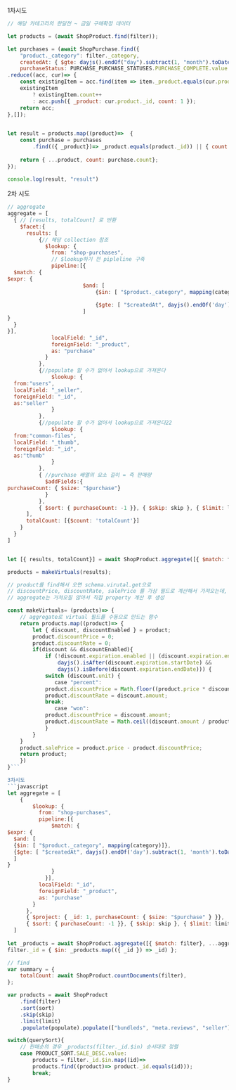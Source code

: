 1차시도
```javascript
// 해당 카테고리의 한달전 ~ 금일 구매확정 데이터

let products = (await ShopProduct.find(filter));

let purchases = (await ShopPurchase.find({ 
	"product._category": filter._category, 
	createdAt: { $gte: dayjs().endOf("day").subtract(1, "month").toDate() },
	purchaseStatus: PURCHASE_PURCHASE_STATUSES.PURCHASE_COMPLETE.value }).select("product._id"))
.reduce((acc, cur)=> {
    const existingItem = acc.find(item => item._product.equals(cur.product._id));
    existingItem 
		? existingItem.count++ 
		: acc.push({ _product: cur.product._id, count: 1 });
    return acc;
},[]);

  
let result = products.map((product)=>  {
    const purchase = purchases
		.find(({ _product})=> _product.equals(product._id)) || { count: 0 };
	
    return { ...product, count: purchase.count};
});
  
console.log(result, "result")
```

2차 시도
```javascript
// aggregate 
aggregate = [
  { // [results, totalCount] 로 반환
    $facet:{
      results: [
          {// 해당 collection 참조
            $lookup: {
              from: "shop-purchases",
              // $lookup하기 전 pipleline 구축
              pipeline:[{
  $match: {
$expr: {
						$and: [
						    {$in: [ "$product._category", mapping(category)]},
						
						    {$gte: [ "$createdAt", dayjs().endOf('day').subtract(1, 'month').toDate()]},
						]
}
  }
}],
              localField: "_id",
              foreignField: "_product",
              as: "purchase"
            }
          },
          {//populate 할 수가 없어서 lookup으로 가져온다
              $lookup: {
  from:"users",
  localField: "_seller",
  foreignField: "_id",
  as:"seller"
              }
          },
          {//populate 할 수가 없어서 lookup으로 가져온다22
              $lookup: {
  from:"common-files",
  localField: "_thumb",
  foreignField: "_id",
  as:"thumb"
              }
          },
          { //purchase 배열의 요소 길이 = 즉 판매량
            $addFields:{
purchaseCount: { $size: "$purchase"}
            }
          },
          { $sort: { purchaseCount: -1 }}, { $skip: skip }, { $limit: limit }
      ],
      totalCount: [{$count: 'totalCount'}]
    }
  }
]


let [{ results, totalCount}] = await ShopProduct.aggregate([{ $match: filter}, ...aggregate]);

products = makeVirtuals(results);

// product를 find해서 오면 schema.virutal.get으로 
// discountPrice, discountRate, salePrice 를 가상 필드로 계산해서 가져오는데,
// aggregate는 거쳐오질 않아서 직접 property 계산 후 생성

const makeVirtuals= (products)=> {
    // aggregate로 virtual 필드를 수동으로 만드는 함수
    return products.map((product)=> {
        let { discount, discountEnabled } = product;
        product.discountPrice = 0;
        product.discountRate = 0;
        if(discount && discountEnabled){
            if (!discount.expiration.enabled || (discount.expiration.enabled && 
	            dayjs().isAfter(discount.expiration.startDate) && 
	            dayjs().isBefore(discount.expiration.endDate))) {
            switch (discount.unit) {
               case "percent":
			product.discountPrice = Math.floor((product.price * discount.amount) / 100);
			product.discountRate = discount.amount;
			break;
               case "won":
			product.discountPrice = discount.amount;
			product.discountRate = Math.ceil((discount.amount / product.price) * 100);
            }
        }
    }
    product.salePrice = product.price - product.discountPrice;
    return product;
    })
}```

3차시도
```javascript
let aggregate = [
    {
        $lookup: {
          from: "shop-purchases",
          pipeline:[{
              $match: {
$expr: {
  $and: [
  {$in: [ "$product._category", mapping(category)]},
  {$gte: [ "$createdAt", dayjs().endOf('day').subtract(1, 'month').toDate()]},
  ]
}
              }
            }],
          localField: "_id",
          foreignField: "_product",
          as: "purchase"
        }
      },
      { $project: { _id: 1, purchaseCount: { $size: "$purchase" } }},
      { $sort: { purchaseCount: -1 }}, { $skip: skip }, { $limit: limit }
  ]
  
let _products = await ShopProduct.aggregate([{ $match: filter}, ...aggregate]);
filter._id = { $in: _products.map(({ _id }) => _id) };

// find
var summary = {
    totalCount: await ShopProduct.countDocuments(filter),
};

var products = await ShopProduct
	.find(filter)
	.sort(sort)
	.skip(skip)
	.limit(limit)
	.populate(populate).populate(["bundleds", "meta.reviews", "seller"]);

switch(querySort){
    // 판매순의 경우 _products(filter._id.$in) 순서대로 정렬
    case PRODUCT_SORT.SALE_DESC.value:
        products = filter._id.$in.map((id)=> 
        products.find((product)=> product._id.equals(id)));
        break;
}
```